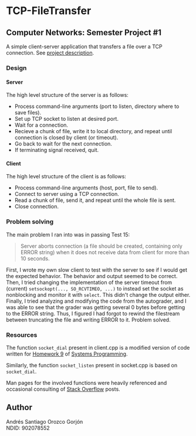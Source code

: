 # TCP-FileTransfer

## Computer Networks: Semester Project #1

A simple client-server application that transfers a file over a TCP connection. See [project description](https://nd-cse-30264.github.io/Project-Description/).

### Design

#### Server

The high level structure of the server is as follows:

- Process command-line arguments (port to listen, directory where to save files).
- Set up TCP socket to listen at desired port.
- Wait for a connection.
- Recieve a chunk of file, write it to local directory, and repeat until connection is closed by client (or timeout).
- Go back to wait for the next connection.
- If terminating signal received, quit.

#### Client

The high level structure of the client is as follows:

- Process command-line arguments (host, port, file to send).
- Connect to server using a TCP connection.
- Read a chunk of file, send it, and repeat until the whole file is sent.
- Close connection.

### Problem solving

The main problem I ran into was in passing Test 15:

> Server aborts connection (a file should be created, containing only ERROR string) when it does not receive data from client for more than 10 seconds.

First, I wrote my own slow client to test with the server to see if I would get the expected behavior. The behavior and output seemed to be correct. Then, I tried changing the implementation of the server timeout from (current) `setsockopt(..., SO_RCVTIMEO, ...)` to instead set the socket as nonblocking and monitor it with `select`. This didn't change the output either. Finally, I tried analyzing and modifying the code from the autograder, and I was able to see that the grader was getting several 0 bytes before getting to the ERROR string. Thus, I figured I had forgot to rewind the filestream between truncating the file and writing ERROR to it. Problem solved.

### Resources

The function `socket_dial` present in client.cpp is a modified version of code written for [Homework 9](https://www3.nd.edu/~pbui/teaching/cse.20289.sp22/homework09.html) of [Systems Programming](https://www3.nd.edu/~pbui/teaching/cse.20289.sp22/).

Similarly, the function `socket_listen` present in socket.cpp is based on `socket_dial`.

Man pages for the involved functions were heavily referenced and occasional consulting of [Stack Overflow](https://stackoverflow.com) posts.

## Author

Andrés Santiago Orozco Gorjón \
NDID: 902078552
